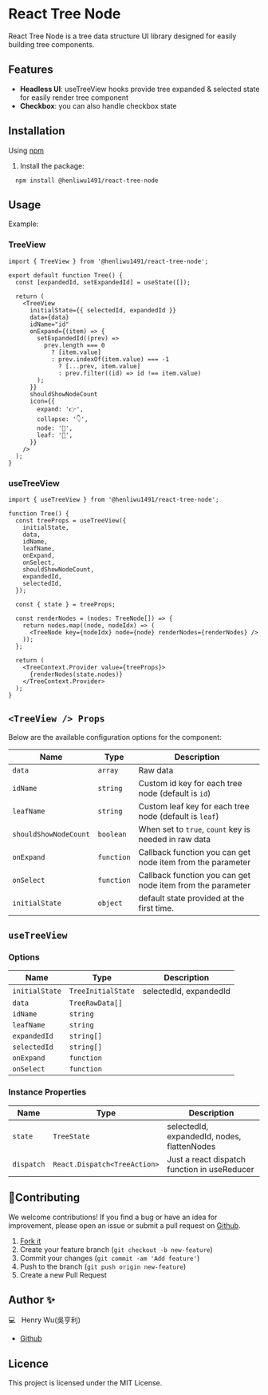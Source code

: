 # React Tree Node

React Tree Node is a tree data structure UI library designed for easily building tree components.

<!-- [Demo](https://stackblitz.com/edit/react-beautiful-timeline?file=src%2FApp.tsx) -->

## Features

<!-- - 🚥&nbsp; **Versatile Display**: Render timelines in both `Horizontal` and `Vertical` modes, providing flexibility in presentation.

- 📺&nbsp; **Auto Animation**: Enjoy the seamless experience of auto-starting animations when the timeline enters the viewport.

- 🔧&nbsp; **Easy Customization**: Effortlessly render custom content with straightforward customization options.

- 🎭&nbsp; **Component Flexibility**: Customize every component with ease, allowing you to tailor the appearance to your specific needs.

- 🖼️&nbsp; **Custom Icons**: Enhance visual appeal by using custom icons within the dots of the timeline.

- 💪&nbsp; **TypeScript Integration**: Benefit from the advantages of [Typescript](https://www.typescriptlang.org/) for enhanced code reliability.

- 🎨&nbsp; **TailwindCSS Styling**: Achieve a sleek and modern design with styling powered by [TailwindCSS](https://tailwindcss.com/). -->

- **Headless UI**: useTreeView hooks provide tree expanded & selected state for easily render tree component
- **Checkbox**: you can also handle checkbox state

## Installation

Using [npm](https://npmjs.com/)

1. Install the package:

```
  npm install @henliwu1491/react-tree-node
```

## Usage

Example:

### TreeView

```tsx
import { TreeView } from '@henliwu1491/react-tree-node';

export default function Tree() {
  const [expandedId, setExpandedId] = useState([]);

  return (
    <TreeView
      initialState={{ selectedId, expandedId }}
      data={data}
      idName="id"
      onExpand={(item) => {
        setExpandedId((prev) =>
          prev.length === 0
            ? [item.value]
            : prev.indexOf(item.value) === -1
              ? [...prev, item.value]
              : prev.filter((id) => id !== item.value)
        );
      }}
      shouldShowNodeCount
      icon={{
        expand: '👉',
        collapse: '👇',
        node: '🌲',
        leaf: '🍃',
      }}
    />
  );
}
```

### useTreeView

```tsx
import { useTreeView } from '@henliwu1491/react-tree-node';

function Tree() {
  const treeProps = useTreeView({
    initialState,
    data,
    idName,
    leafName,
    onExpand,
    onSelect,
    shouldShowNodeCount,
    expandedId,
    selectedId,
  });

  const { state } = treeProps;

  const renderNodes = (nodes: TreeNode[]) => {
    return nodes.map((node, nodeIdx) => (
      <TreeNode key={nodeIdx} node={node} renderNodes={renderNodes} />
    ));
  };

  return (
    <TreeContext.Provider value={treeProps}>
      {renderNodes(state.nodes)}
    </TreeContext.Provider>
  );
}
```

## `<TreeView /> Props`

Below are the available configuration options for the component:

| Name                  | Type       | Description                                                |
| --------------------- | ---------- | ---------------------------------------------------------- |
| `data`                | `array`    | Raw data                                                   |
| `idName`              | `string`   | Custom id key for each tree node (default is `id`)         |
| `leafName`            | `string`   | Custom leaf key for each tree node (default is `leaf`)     |
| `shouldShowNodeCount` | `boolean`  | When set to `true`, `count` key is needed in raw data      |
| `onExpand`            | `function` | Callback function you can get node item from the parameter |
| `onSelect`            | `function` | Callback function you can get node item from the parameter |
| `initialState`        | `object`   | default state provided at the first time.                  |

## `useTreeView`

### Options

| Name           | Type               | Description            |
| -------------- | ------------------ | ---------------------- |
| `initialState` | `TreeInitialState` | selectedId, expandedId |
| `data`         | `TreeRawData[]`    |                        |
| `idName`       | `string`           |                        |
| `leafName`     | `string`           |                        |
| `expandedId`   | `string[]`         |                        |
| `selectedId`   | `string[]`         |                        |
| `onExpand`     | `function`         |                        |
| `onSelect`     | `function`         |                        |

### Instance Properties

| Name       | Type                         | Description                                  |
| ---------- | ---------------------------- | -------------------------------------------- |
| `state`    | `TreeState`                  | selectedId, expandedId, nodes, flattenNodes  |
| `dispatch` | `React.Dispatch<TreeAction>` | Just a react dispatch function in useReducer |

## 🤝Contributing

We welcome contributions! If you find a bug or have an idea for improvement, please open an issue or submit a pull request on [Github](https://github.com/henry-wu-1130/react-tree-node).

1. [Fork it](https://github.com/mevlutcantuna/react-beautiful-timeline/fork)
2. Create your feature branch (`git checkout -b new-feature`)
3. Commit your changes (`git commit -am 'Add feature'`)
4. Push to the branch (`git push origin new-feature`)
5. Create a new Pull Request

## Author ✨

💻 &nbsp; Henry Wu(吳亨利)

<!-- - [LinkedIn](https://linkedin.com/in/mevlutcantuna) -->

- [Github](https://github.com/henry-wu-1130)

## Licence

This project is licensed under the MIT License.
